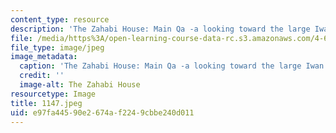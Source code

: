 ```yaml
---
content_type: resource
description: 'The Zahabi House: Main Qa -a looking toward the large Iwan.'
file: /media/https%3A/open-learning-course-data-rc.s3.amazonaws.com/4-615-the-architecture-of-cairo-spring-2002/e97fa44590e2674af2249cbbe240d011_1147.jpeg
file_type: image/jpeg
image_metadata:
  caption: 'The Zahabi House: Main Qa -a looking toward the large Iwan.'
  credit: ''
  image-alt: The Zahabi House
resourcetype: Image
title: 1147.jpeg
uid: e97fa445-90e2-674a-f224-9cbbe240d011
---
```

